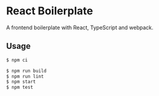# React Boilerplate

A frontend boilerplate with React, TypeScript and webpack.

## Usage

```bash
$ npm ci
```

```bash
$ npm run build
$ npm run lint
$ npm start
$ npm test
```
